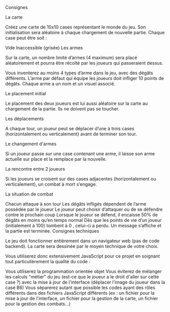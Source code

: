 Consignes

La carte

Créez une carte de 10x10 cases représentant le monde du jeu. Son initialisation sera aléatoire à chaque chargement de nouvelle partie. Chaque case peut être soit :

Vide
Inaccessible (grisée)
Les armes

Sur la carte, un nombre limité d’armes (4 maximum) sera placé aléatoirement et pourra être récolté par les joueurs qui passeraient dessus.

Vous inventerez au moins 4 types d’arme dans le jeu, avec des dégâts différents. L’arme par défaut qui équipe les joueurs doit infliger 10 points de dégâts. Chaque arme a un nom et un visuel associé.

Le placement initial

Le placement des deux joueurs est lui aussi aléatoire sur la carte au chargement de la partie. Ils ne doivent pas se toucher.

Les déplacements

A chaque tour, un joueur peut se déplacer d’une à trois cases (horizontalement ou verticalement) avant de terminer son tour.

Le changement d'armes

Si un joueur passe sur une case contenant une arme, il laisse son arme actuelle sur place et la remplace par la nouvelle.

La rencontre entre 2 joueurs

Si les joueurs se croisent sur des cases adjacentes (horizontalement ou verticalement), un combat à mort s’engage.

La situation de combat

Chacun attaque à son tour
Les dégâts infligés dépendent de l’arme possédée par le joueur
Le joueur peut choisir d’attaquer ou de se défendre contre le prochain coup
Lorsque le joueur se défend, il encaisse 50% de dégâts en moins qu’en temps normal
Dès que les points de vie d’un joueur (initialement à 100) tombent à 0 , celui-ci a perdu. Un message s’affiche et la partie est terminée.
Consignes techniques

Le jeu doit fonctionner entièrement dans un navigateur web (pas de code backend). La carte sera dessinée par le moyen technique de votre choix.

Vous utiliserez donc extensivement JavaScript pour ce projet en soignant tout particulièrement la qualité du code :

Vous utiliserez la programmation orientée objet
Vous éviterez de mélanger les calculs "métier" du jeu (est-ce que le joueur a le droit d'aller sur cette case ?) avec la mise à jour de l'interface (déplacer l'image du joueur dans la case B6)
Vous séparerez autant que possible les codes ayant des rôles différents dans des fichiers JavaScript différents (ex : un fichier pour la mise à jour de l'interface, un fichier pour la gestion de la carte, un fichier pour la gestion des combats...)